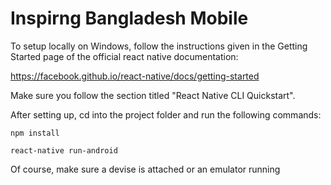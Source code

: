 # Inspirng Bangladesh Mobile

To setup locally on Windows, follow the instructions given in the Getting Started page of the official react native documentation:

https://facebook.github.io/react-native/docs/getting-started

Make sure you follow the section titled "React Native CLI Quickstart".

After setting up, cd into the project folder and run the following commands:

```npm install```

```react-native run-android```

Of course, make sure a devise is attached or an emulator running
